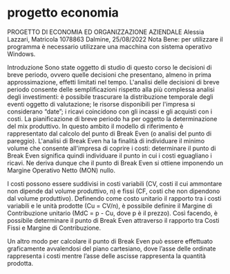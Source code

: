 # progetto economia
PROGETTO DI ECONOMIA ED ORGANIZZAZIONE AZIENDALE
Alessia Lazzari, Matricola 1078863						Dalmine, 25/08/2022
Nota Bene: per utilizzare il programma è necessario utilizzare una macchina con sistema operativo Windows.

Introduzione
Sono state oggetto di studio di questo corso le decisioni di breve periodo, ovvero quelle decisioni che presentano, almeno in prima approssimazione, effetti limitati nel tempo. 
L'analisi delle decisioni di breve periodo consente delle semplificazioni rispetto alla più complessa analisi degli investimenti: è possibile trascurare la distribuzione temporale degli eventi oggetto di
valutazione; le risorse disponibili per l'impresa si considerano “date”; i ricavi coincidono con gli incassi e gli acquisti con i costi.
La pianificazione di breve periodo ha per oggetto la determinazione del mix produttivo. In questo ambito il modello di riferimento è rappresentato dal calcolo del punto di Break Even (o analisi del punto di pareggio). 
L'analisi di Break Even ha la finalità di individuare il minimo volume che consente all'impresa di coprire i costi: determinare il punto di Break Even significa quindi individuare il punto in cui i costi eguagliano i ricavi. Ne deriva dunque che il punto di Break Even si ottiene imponendo un Margine Operativo Netto (MON) nullo.

I costi possono essere suddivisi in costi variabili (CV, costi il cui ammontare non dipende dal volume produttivo, n) e fissi (CF, costi che non dipendono dal volume produttivo). 
Definendo come costo unitario il rapporto tra i costi variabili e le unità prodotte  (Cu = CV/n), è possibile definire il Margine di Contribuzione unitario           (MdC = p - Cu, dove p è il prezzo).
Così facendo, è possibile determinare il punto di Break Even attraverso il rapporto tra Costi Fissi e Margine di Contribuzione.

Un altro modo per calcolare il punto di Break Even può essere effettuato graficamente avvalendosi del piano cartesiano, dove l’asse delle ordinate rappresenta i costi mentre l’asse delle ascisse rappresenta la quantità prodotta.
